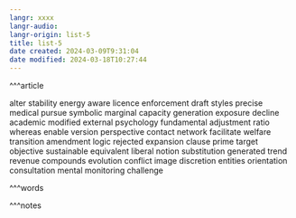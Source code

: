 ```yaml
---
langr: xxxx
langr-audio: 
langr-origin: list-5
title: list-5
date created: 2024-03-09T9:31:04
date modified: 2024-03-18T10:27:44
---
```


^^^article

alter 
 stability 
 energy 
 aware 
 licence 
 enforcement 
 draft 
 styles 
 precise 
 medical 
 pursue 
 symbolic 
 marginal 
 capacity 
 generation 
 exposure 
 decline 
 academic 
 modified 
 external 
 psychology 
 fundamental 
 adjustment 
 ratio 
 whereas 
 enable 
 version 
 perspective 
 contact 
 network 
 facilitate 
 welfare 
 transition 
 amendment 
 logic 
 rejected 
 expansion 
 clause 
 prime 
 target 
 objective 
 sustainable 
 equivalent 
 liberal 
 notion 
 substitution 
 generated 
 trend 
 revenue 
 compounds 
 evolution 
 conflict 
 image 
 discretion 
 entities 
 orientation 
 consultation 
 mental 
 monitoring 
 challenge 


^^^words



^^^notes
